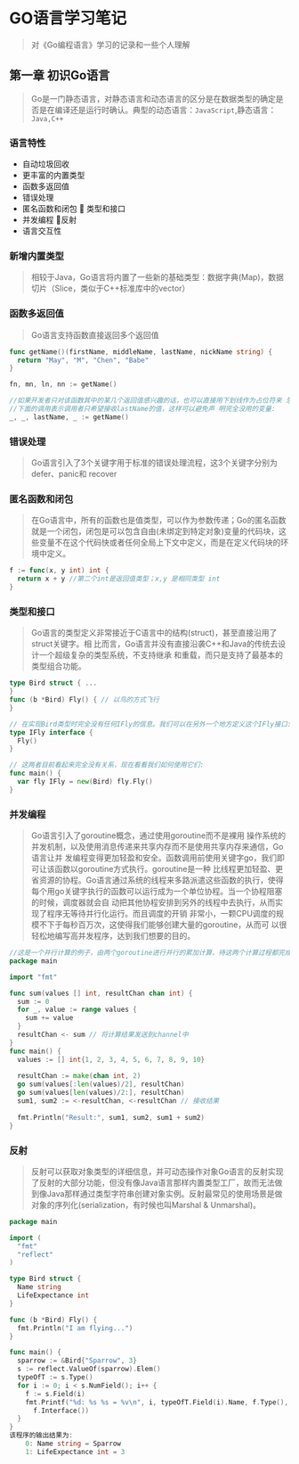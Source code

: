 # GO语言学习笔记

> 对《Go编程语言》学习的记录和一些个人理解

## 第一章 初识Go语言

> Go是一门静态语言，对静态语言和动态语言的区分是在数据类型的确定是否是在编译还是运行时确认。典型的动态语言：`JavaScript`,静态语言：`Java,C++`

### 语言特性
- 自动垃圾回收
- 更丰富的内置类型
- 函数多返回值
- 错误处理
- 匿名函数和闭包  类型和接口
- 并发编程 反射
- 语言交互性

### 新增内置类型
> 相较于Java，Go语言将内置了一些新的基础类型：数据字典(Map)，数据切片（Slice，类似于C++标准库中的vector）

### 函数多返回值
> Go语言支持函数直接返回多个返回值
```go
func getName()(firstName, middleName, lastName, nickName string) { 
  return "May", "M", "Chen", "Babe"
}

fn, mn, ln, nn := getName()

//如果开发者只对该函数其中的某几个返回值感兴趣的话，也可以直接用下划线作为占位符来 忽略其他不关心的返回值。
//下面的调用表示调用者只希望接收lastName的值，这样可以避免声 明完全没用的变量:
_, _, lastName, _ := getName()

```
### 错误处理
> Go语言引入了3个关键字用于标准的错误处理流程，这3个关键字分别为defer、panic和 recover

### 匿名函数和闭包
> 在Go语言中，所有的函数也是值类型，可以作为参数传递；Go的匿名函数就是一个闭包，闭包是可以包含自由(未绑定到特定对象)变量的代码块，这些变量不在这个代码快或者任何全局上下文中定义，而是在定义代码块的环境中定义。
```go
f := func(x, y int) int { 
  return x + y //第二个int是返回值类型；x,y 是相同类型 int
}
```
### 类型和接口
> Go语言的类型定义非常接近于C语言中的结构(struct)，甚至直接沿用了struct关键字。相 比而言，Go语言并没有直接沿袭C++和Java的传统去设计一个超级复杂的类型系统，不支持继承 和重载，而只是支持了最基本的类型组合功能。
```go
type Bird struct { ...
}
func (b *Bird) Fly() { // 以鸟的方式飞行
}

// 在实现Bird类型时完全没有任何IFly的信息。我们可以在另外一个地方定义这个IFly接口:
type IFly interface { 
  Fly()
}

// 这两者目前看起来完全没有关系，现在看看我们如何使用它们:
func main() {
  var fly IFly = new(Bird) fly.Fly()
}
```
### 并发编程
> Go语言引入了goroutine概念，通过使用goroutine而不是裸用 操作系统的并发机制，以及使用消息传递来共享内存而不是使用共享内存来通信，Go语言让并 发编程变得更加轻盈和安全。函数调用前使用关键字go，我们即可让该函数以goroutine方式执行。goroutine是一种 比线程更加轻盈、更省资源的协程。Go语言通过系统的线程来多路派遣这些函数的执行，使得 每个用go关键字执行的函数可以运行成为一个单位协程。当一个协程阻塞的时候，调度器就会自 动把其他协程安排到另外的线程中去执行，从而实现了程序无等待并行化运行。而且调度的开销 非常小，一颗CPU调度的规模不下于每秒百万次，这使得我们能够创建大量的goroutine，从而可 以很轻松地编写高并发程序，达到我们想要的目的。
```go
//这是一个并行计算的例子，由两个goroutine进行并行的累加计算，待这两个计算过程都完成后打印计算结果，来演示goroutine和channel的使用方式：
package main

import "fmt"

func sum(values [] int, resultChan chan int) { 
  sum := 0
  for _, value := range values { 
    sum += value
  }
  resultChan <- sum // 将计算结果发送到channel中
}
func main() {
  values := [] int{1, 2, 3, 4, 5, 6, 7, 8, 9, 10}
  
  resultChan := make(chan int, 2)
  go sum(values[:len(values)/2], resultChan)
  go sum(values[len(values)/2:], resultChan)
  sum1, sum2 := <-resultChan, <-resultChan // 接收结果
  
  fmt.Println("Result:", sum1, sum2, sum1 + sum2)
}
```
### 反射
> 反射可以获取对象类型的详细信息，并可动态操作对象Go语言的反射实现了反射的大部分功能，但没有像Java语言那样内置类型工厂，故而无法做 到像Java那样通过类型字符串创建对象实例。反射最常见的使用场景是做对象的序列化(serialization，有时候也叫Marshal & Unmarshal)。
```go
package main

import (
  "fmt"
  "reflect"
)

type Bird struct {
  Name string
  LifeExpectance int 
}

func (b *Bird) Fly() { 
  fmt.Println("I am flying...")
}

func main() {
  sparrow := &Bird{"Sparrow", 3}
  s := reflect.ValueOf(sparrow).Elem() 
  typeOfT := s.Type()
  for i := 0; i < s.NumField(); i++ {
    f := s.Field(i)
    fmt.Printf("%d: %s %s = %v\n", i, typeOfT.Field(i).Name, f.Type(),
      f.Interface())
  } 
}
该程序的输出结果为:
    0: Name string = Sparrow
    1: LifeExpectance int = 3
```





